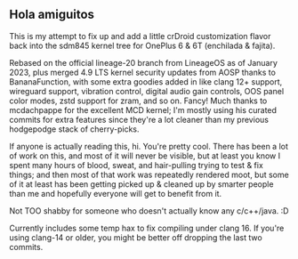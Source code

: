 ## Hola amiguitos

This is my attempt to fix up and add a little crDroid customization flavor back into the sdm845 kernel tree for OnePlus 6 & 6T (enchilada & fajita).

Rebased on the official lineage-20 branch from LineageOS as of January 2023, plus merged 4.9 LTS kernel security updates from AOSP thanks to BananaFunction, with some extra goodies added in like clang 12+ support, wireguard support, vibration control, digital audio gain controls, OOS panel color modes, zstd support for zram, and so on. Fancy! Much thanks to mcdachpappe for the excellent MCD kernel; I'm mostly using his curated commits for extra features since they're a lot cleaner than my previous hodgepodge stack of cherry-picks.

If anyone is actually reading this, hi. You're pretty cool. There has been a lot of work on this, and most of it will never be visible, but at least you know I spent many hours of blood, sweat, and hair-pulling trying to test & fix things; and then most of that work was repeatedly rendered moot, but some of it at least has been getting picked up & cleaned up by smarter people than me and hopefully everyone will get to benefit from it.

Not TOO shabby for someone who doesn't actually know any c/c++/java. :D

Currently includes some temp hax to fix compiling under clang 16. If you're using clang-14 or older, you might be better off dropping the last two commits.
